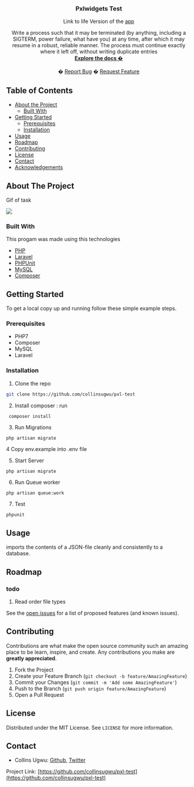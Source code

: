 <!-- PROJECT SHIELDS -->
<!--
*** I'm using markdown "reference style" links for readability.
*** Reference links are enclosed in brackets [ ] instead of parentheses ( ).
*** See the bottom of this document for the declaration of the reference variables
*** for contributors-url, forks-url, etc. This is an optional, concise syntax you may use.
*** https://www.markdownguide.org/basic-syntax/#reference-style-links
-->

<!-- PROJECT LOGO -->
<br />
<p align="center">
  <h3 align="center">Pxlwidgets Test</h3>
  <p align="center">Link to life Version of the <a href="#">app</a></p>
  <p align="center">
    Write	a	process	such	that	it	may	be	terminated	(by	anything,	including	a	
    SIGTERM,	power	failure, what	have	you)	at	any	time,	after	which	it	may	resume	in	a	
    robust,	reliable	manner.	The	process	must	continue	exactly	where	it	left	off,	without	
    writing	duplicate	entries    <br />
    <a href="https://github.com/collinsugwu/tix.africa-test/blob/master/README.md"><strong>Explore the docs �</strong></a>
    <br />
    <br />
    �
    <a href="https://github.com/collinsugwu/pxl-test/issues">Report Bug</a>
    �
    <a href="https://github.com/collinsugwu/pxl-test/issues">Request Feature</a>
  </p>
</p>



<!-- TABLE OF CONTENTS -->
## Table of Contents

* [About the Project](#about-the-project)
  * [Built With](#built-with)
* [Getting Started](#getting-started)
  * [Prerequisites](#prerequisites)
  * [Installation](#installation)
* [Usage](#usage)
* [Roadmap](#roadmap)
* [Contributing](#contributing)
* [License](#license)
* [Contact](#contact)
* [Acknowledgements](#acknowledgements)



<!-- ABOUT THE PROJECT -->
## About The Project
<p>Gif of task</p>
<img src="https://res.cloudinary.com/job-boards/image/upload/v1616962698/test_mzc6wy.gif">


### Built With
This progam was made using this technologies
* [PHP](https://www.php.net/)
* [Laravel](https://laravel.com/)
* [PHPUnit](https://phpunit.de/)
* [MySQL](https://dev.mysql.com/)
* [Composer](https://getcomposer.org/)

<!-- GETTING STARTED -->
## Getting Started

To get a local copy up and running follow these simple example steps.

### Prerequisites

* PHP7
* Composer
* MySQL
* Laravel

### Installation

<!-- 1. Get a free API Key at [https://example.com](https://example.com) -->
1. Clone the repo
```sh
git clone https://github.com/collinsugwu/pxl-test
```
2. Install composer : run
```sh
 composer install
``` 
3. Run Migrations
```
php artisan migrate
```
4 Copy env.example into .env file

5. Start Server
```
php artisan migrate
```
6. Run Queue worker
```
php artisan queue:work
```
7. Test
```
phpunit
```
<!-- USAGE EXAMPLES -->
## Usage
 imports	the	contents	of	a	JSON-file	cleanly	and	consistently	to	a	
  database.

<!-- ROADMAP -->
## Roadmap
### todo
1. Read order file types

See the [open issues](https://github.com/collinsugwu/pxl-test/issues) for a list of proposed features (and known issues).


<!-- CONTRIBUTING -->
## Contributing

Contributions are what make the open source community such an amazing place to be learn, inspire, and create. Any contributions you make are **greatly appreciated**.

1. Fork the Project
2. Create your Feature Branch (`git checkout -b feature/AmazingFeature`)
3. Commit your Changes (`git commit -m 'Add some AmazingFeature'`)
4. Push to the Branch (`git push origin feature/AmazingFeature`)
5. Open a Pull Request



<!-- LICENSE -->
## License

Distributed under the MIT License. See `LICENSE` for more information.


<!-- CONTACT -->
## Contact


* Collins Ugwu: [Github](https://github.com/collinsugwu), [Twitter](https://twitter.com/collinsugwu_me)

Project Link: [https://github.com/collinsugwu/pxl-test](https://github.com/collinsugwu/pxl-test)

<!-- ACKNOWLEDGEMENTS -->
